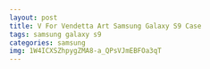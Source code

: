 ```yaml
---
layout: post
title: V For Vendetta Art Samsung Galaxy S9 Case
tags: samsung galaxy s9
categories: samsung
img: 1W4ICXSZhpygZMA8-a_QPsVJmEBFOa3qT
---
```


